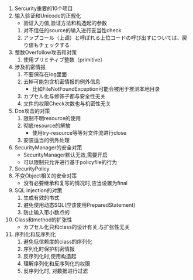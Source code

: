 #
1. Sercurity重要的10个项目
2. 输入验证和Unicode的正规化
    - 验证入力值,验证方法和构造起的参数
    1. 对不信任的source的输入进行妥当性check
    2. アップコール（上调）と呼ばれる上位コードの呼び出すについては、戻り値もチェックする
3. 整数Overfollow攻击和对策
    1. 使用プリミティブ整数（primitive）
4. 涉及机密情报
    1. 不要保存在log里面
    2. 去掉可能包含机密情报的例外信息
        - 比如FileNotFoundException可能会被用于推测本地目录
    3. カプセル化与修饰子都与安全性无关
    4. 文件的权限Check次数也与机密性无关
5. Dos攻击的对策
    1. 限制不明resource的使用
    2. 彻底resource的解放
        - 使用try-resource等等对文件流进行close
    3. 安装适当的例外处理
6. SecurityManager的安全对策
    - SecurityManager默认无效,需要开启
    - 可以限制只允许进行基于policyfile的行为
7. SecurityPolicy
8. 不变Object相关的安全对策
    - 没有必要继承和复写的情况时,应当设置为final
9. SQL injection的对策
    1. 生成有效的书式
    2. 避免使用动态SQL(应该使用PreparedStatement)
    3. 防止输入带小数点的
10. Class和method的扩张性
    - カプセル化只和class的设计有关,与扩张性无关
11. 序列化和反序列化
    1. 避免低信赖度的class的序列化
    2. 序列化时保护机密情报
    3. 反序列化时,使用构造起
    4. 理解序列化和反序列化的权限
    5. 反序列化时, 对数据进行过滤